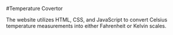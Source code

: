 #Temperature Covertor

The website utilizes HTML, CSS, and JavaScript to convert Celsius temperature measurements into either Fahrenheit or Kelvin scales.
